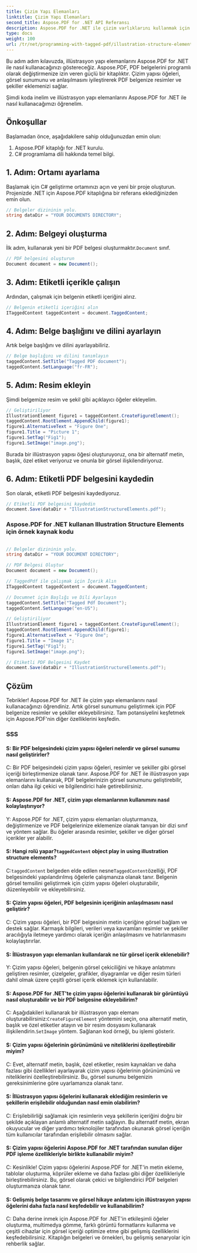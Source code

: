```yaml
---
title: Çizim Yapı Elemanları
linktitle: Çizim Yapı Elemanları
second_title: Aspose.PDF for .NET API Referansı
description: Aspose.PDF for .NET ile çizim varlıklarını kullanmak için adım adım kılavuz. PDF'lerinizin sunumunu resimlerle geliştirin.
type: docs
weight: 100
url: /tr/net/programming-with-tagged-pdf/illustration-structure-elements/
---
```

Bu adım adım kılavuzda, illüstrasyon yapı elemanlarını Aspose.PDF for .NET ile nasıl kullanacağınızı göstereceğiz. Aspose.PDF, PDF belgelerini programlı olarak değiştirmenize izin veren güçlü bir kitaplıktır. Çizim yapısı öğeleri, görsel sunumunu ve anlaşılmasını iyileştirerek PDF belgenize resimler ve şekiller eklemenizi sağlar.

Şimdi koda inelim ve illüstrasyon yapı elemanlarını Aspose.PDF for .NET ile nasıl kullanacağımızı öğrenelim.

## Önkoşullar

Başlamadan önce, aşağıdakilere sahip olduğunuzdan emin olun:

1. Aspose.PDF kitaplığı for .NET kurulu.
2. C# programlama dili hakkında temel bilgi.

## 1. Adım: Ortamı ayarlama

Başlamak için C# geliştirme ortamınızı açın ve yeni bir proje oluşturun. Projenizde .NET için Aspose.PDF kitaplığına bir referans eklediğinizden emin olun.

```csharp
// Belgeler dizininin yolu.
string dataDir = "YOUR DOCUMENTS DIRECTORY";
```

## 2. Adım: Belgeyi oluşturma

 İlk adım, kullanarak yeni bir PDF belgesi oluşturmaktır.`Document` sınıf.

```csharp
// PDF belgesini oluşturun
Document document = new Document();
```

## 3. Adım: Etiketli içerikle çalışın

Ardından, çalışmak için belgenin etiketli içeriğini alırız.

```csharp
// Belgenin etiketli içeriğini alın
ITaggedContent taggedContent = document.TaggedContent;
```

## 4. Adım: Belge başlığını ve dilini ayarlayın

Artık belge başlığını ve dilini ayarlayabiliriz.

```csharp
// Belge başlığını ve dilini tanımlayın
taggedContent.SetTitle("Tagged PDF document");
taggedContent.SetLanguage("fr-FR");
```

## 5. Adım: Resim ekleyin

Şimdi belgemize resim ve şekil gibi açıklayıcı öğeler ekleyelim.

```csharp
// Geliştiriliyor
IllustrationElement figure1 = taggedContent.CreateFigureElement();
taggedContent.RootElement.AppendChild(figure1);
figure1.AlternativeText = "Figure One";
figure1.Title = "Picture 1";
figure1.SetTag("Fig1");
figure1.SetImage("image.png");
```

Burada bir illüstrasyon yapısı öğesi oluşturuyoruz, ona bir alternatif metin, başlık, özel etiket veriyoruz ve onunla bir görsel ilişkilendiriyoruz.

## 6. Adım: Etiketli PDF belgesini kaydedin

Son olarak, etiketli PDF belgesini kaydediyoruz.

```csharp
// Etiketli PDF belgesini kaydedin
document.Save(dataDir + "IllustrationStructureElements.pdf");
```

### Aspose.PDF for .NET kullanan Illustration Structure Elements için örnek kaynak kodu 
```csharp

// Belgeler dizininin yolu.
string dataDir = "YOUR DOCUMENT DIRECTORY";

// PDF Belgesi Oluştur
Document document = new Document();

// TaggedPdf ile çalışmak için İçerik Alın
ITaggedContent taggedContent = document.TaggedContent;

// Documnet için Başlığı ve Dili Ayarlayın
taggedContent.SetTitle("Tagged Pdf Document");
taggedContent.SetLanguage("en-US");

// Geliştiriliyor
IllustrationElement figure1 = taggedContent.CreateFigureElement();
taggedContent.RootElement.AppendChild(figure1);
figure1.AlternativeText = "Figure One";
figure1.Title = "Image 1";
figure1.SetTag("Fig1");
figure1.SetImage("image.png");

// Etiketli PDF Belgesini Kaydet
document.Save(dataDir + "IllustrationStructureElements.pdf");

```

## Çözüm

Tebrikler! Aspose.PDF for .NET ile çizim yapı elemanlarını nasıl kullanacağınızı öğrendiniz. Artık görsel sunumunu geliştirmek için PDF belgenize resimler ve şekiller ekleyebilirsiniz. Tam potansiyelini keşfetmek için Aspose.PDF'nin diğer özelliklerini keşfedin.

### SSS

#### S: Bir PDF belgesindeki çizim yapısı öğeleri nelerdir ve görsel sunumu nasıl geliştirirler?

C: Bir PDF belgesindeki çizim yapısı öğeleri, resimler ve şekiller gibi görsel içeriği birleştirmenize olanak tanır. Aspose.PDF for .NET ile illüstrasyon yapı elemanlarını kullanarak, PDF belgelerinizin görsel sunumunu geliştirebilir, onları daha ilgi çekici ve bilgilendirici hale getirebilirsiniz.

#### S: Aspose.PDF for .NET, çizim yapı elemanlarının kullanımını nasıl kolaylaştırıyor?

Y: Aspose.PDF for .NET, çizim yapısı elemanları oluşturmanıza, değiştirmenize ve PDF belgelerinize eklemenize olanak tanıyan bir dizi sınıf ve yöntem sağlar. Bu öğeler arasında resimler, şekiller ve diğer görsel içerikler yer alabilir.

####  S: Hangi rolü yapar?`taggedContent` object play in using illustration structure elements?

 C:`taggedContent` belgeden elde edilen nesne`TaggedContent`özelliği, PDF belgesindeki yapılandırılmış öğelerle çalışmanıza olanak tanır. Belgenin görsel temsilini geliştirmek için çizim yapısı öğeleri oluşturabilir, düzenleyebilir ve ekleyebilirsiniz.

#### S: Çizim yapısı öğeleri, PDF belgesinin içeriğinin anlaşılmasını nasıl geliştirir?

C: Çizim yapısı öğeleri, bir PDF belgesinin metin içeriğine görsel bağlam ve destek sağlar. Karmaşık bilgileri, verileri veya kavramları resimler ve şekiller aracılığıyla iletmeye yardımcı olarak içeriğin anlaşılmasını ve hatırlanmasını kolaylaştırırlar.

#### S: İllüstrasyon yapı elemanları kullanılarak ne tür görsel içerik eklenebilir?

Y: Çizim yapısı öğeleri, belgenin görsel çekiciliğini ve hikaye anlatımını geliştiren resimler, çizelgeler, grafikler, diyagramlar ve diğer resim türleri dahil olmak üzere çeşitli görsel içerik eklemek için kullanılabilir.

#### S: Aspose.PDF for .NET'te çizim yapısı öğelerini kullanarak bir görüntüyü nasıl oluşturabilir ve bir PDF belgesine ekleyebilirim?

C: Aşağıdakileri kullanarak bir illüstrasyon yapı elemanı oluşturabilirsiniz:`CreateFigureElement` yöntemini seçin, ona alternatif metin, başlık ve özel etiketler atayın ve bir resim dosyasını kullanarak ilişkilendirin.`SetImage` yöntem. Sağlanan kod örneği, bu işlemi gösterir.

#### S: Çizim yapısı öğelerinin görünümünü ve niteliklerini özelleştirebilir miyim?

C: Evet, alternatif metin, başlık, özel etiketler, resim kaynakları ve daha fazlası gibi özellikleri ayarlayarak çizim yapısı öğelerinin görünümünü ve niteliklerini özelleştirebilirsiniz. Bu, görsel sunumu belgenizin gereksinimlerine göre uyarlamanıza olanak tanır.

#### S: İllüstrasyon yapısı öğelerini kullanarak eklediğim resimlerin ve şekillerin erişilebilir olduğundan nasıl emin olabilirim?

C: Erişilebilirliği sağlamak için resimlerin veya şekillerin içeriğini doğru bir şekilde açıklayan anlamlı alternatif metin sağlayın. Bu alternatif metin, ekran okuyucular ve diğer yardımcı teknolojiler tarafından okunarak görsel içeriğin tüm kullanıcılar tarafından erişilebilir olmasını sağlar.

#### S: Çizim yapısı öğelerini Aspose.PDF for .NET tarafından sunulan diğer PDF işleme özellikleriyle birlikte kullanabilir miyim?

C: Kesinlikle! Çizim yapısı öğelerini Aspose.PDF for .NET'in metin ekleme, tablolar oluşturma, köprüler ekleme ve daha fazlası gibi diğer özellikleriyle birleştirebilirsiniz. Bu, görsel olarak çekici ve bilgilendirici PDF belgeleri oluşturmanıza olanak tanır.

#### S: Gelişmiş belge tasarımı ve görsel hikaye anlatımı için illüstrasyon yapısı öğelerini daha fazla nasıl keşfedebilir ve kullanabilirim?

C: Daha derine inmek için Aspose.PDF for .NET'in etkileşimli öğeler oluşturma, multimedya gömme, farklı görüntü formatlarını kullanma ve çeşitli cihazlar için görsel içeriği optimize etme gibi gelişmiş özelliklerini keşfedebilirsiniz. Kitaplığın belgeleri ve örnekleri, bu gelişmiş senaryolar için rehberlik sağlar.